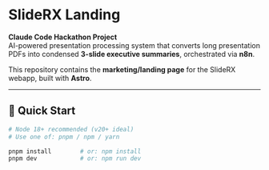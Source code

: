 # SlideRX Landing

**Claude Code Hackathon Project**  
AI-powered presentation processing system that converts long presentation PDFs into condensed **3-slide executive summaries**, orchestrated via **n8n**.

This repository contains the **marketing/landing page** for the SlideRX webapp, built with **Astro**.

---

## 🚀 Quick Start

```bash
# Node 18+ recommended (v20+ ideal)
# Use one of: pnpm / npm / yarn

pnpm install        # or: npm install
pnpm dev            # or: npm run dev
```
